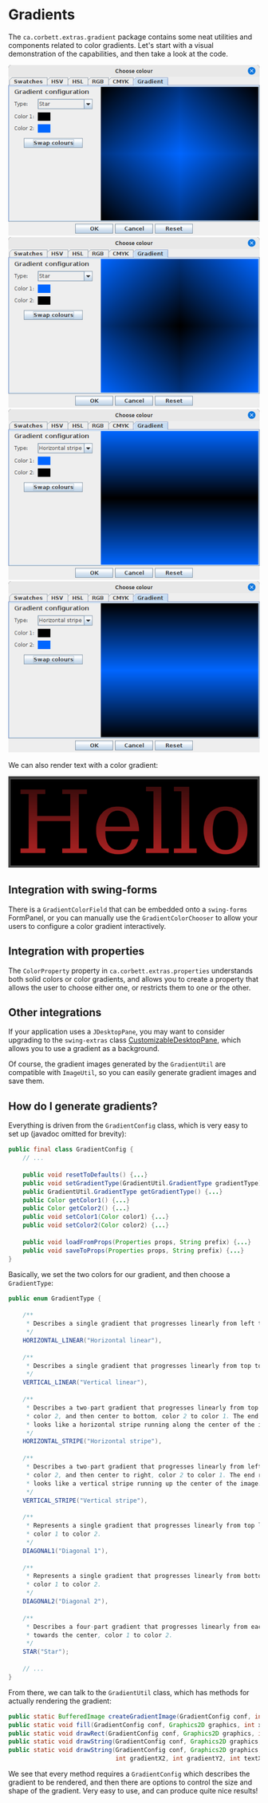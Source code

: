 # Gradients

The `ca.corbett.extras.gradient` package contains some neat utilities and components related
to color gradients. Let's start with a visual demonstration of the capabilities, and then take
a look at the code.

![Gradients1](gradient_util1.png "Gradients1") ![Gradients2](gradient_util2.png "Gradients2")
![Gradients3](gradient_util3.png "Gradients3") ![Gradients4](gradient_util4.png "Gradients4")

We can also render text with a color gradient:

![Gradient text](gradient_util_text.png "Gradient text")

## Integration with swing-forms

There is a `GradientColorField` that can be embedded onto a `swing-forms` FormPanel, or you can 
manually use the `GradientColorChooser` to allow your users to configure a color gradient 
interactively.

## Integration with properties

The `ColorProperty` property in `ca.corbett.extras.properties` understands both solid colors
or color gradients, and allows you to create a property that allows the user to choose either
one, or restricts them to one or the other.

## Other integrations

If your application uses a `JDesktopPane`, you may want to consider upgrading to the
`swing-extras` class [CustomizableDesktopPane](../general/DesktopPane.md), which allows you
to use a gradient as a background.

Of course, the gradient images generated by the `GradientUtil` are compatible with
`ImageUtil`, so you can easily generate gradient images and save them.

## How do I generate gradients?

Everything is driven from the `GradientConfig` class, which is very easy to set up (javadoc
omitted for brevity):

```java
public final class GradientConfig {
    // ...
    
    public void resetToDefaults() {...}
    public void setGradientType(GradientUtil.GradientType gradientType) {...}
    public GradientUtil.GradientType getGradientType() {...}
    public Color getColor1() {...}
    public Color getColor2() {...}
    public void setColor1(Color color1) {...}
    public void setColor2(Color color2) {...}

    public void loadFromProps(Properties props, String prefix) {...}
    public void saveToProps(Properties props, String prefix) {...}
}
```

Basically, we set the two colors for our gradient, and then choose a `GradientType`:

```java
public enum GradientType {

    /**
     * Describes a single gradient that progresses linearly from left to right, color 1 to color 2.
     */
    HORIZONTAL_LINEAR("Horizontal linear"),

    /**
     * Describes a single gradient that progresses linearly from top to bottom, color 1 to color 2.
     */
    VERTICAL_LINEAR("Vertical linear"),

    /**
     * Describes a two-part gradient that progresses linearly from top to center, color 1 to
     * color 2, and then center to bottom, color 2 to color 1. The end result is a gradient that
     * looks like a horizontal stripe running along the center of the image.
     */
    HORIZONTAL_STRIPE("Horizontal stripe"),

    /**
     * Describes a two-part gradient that progresses linearly from left to center, color 1 to
     * color 2, and then center to right, color 2 to color 1. The end result is a gradient that
     * looks like a vertical stripe running up the center of the image.
     */
    VERTICAL_STRIPE("Vertical stripe"),

    /**
     * Represents a single gradient that progresses linearly from top left to bottom right,
     * color 1 to color 2.
     */
    DIAGONAL1("Diagonal 1"),

    /**
     * Represents a single gradient that progresses linearly from bottom left to top right,
     * color 1 to color 2.
     */
    DIAGONAL2("Diagonal 2"),

    /**
     * Describes a four-part gradient that progresses linearly from each corner of the image
     * towards the center, color 1 to color 2.
     */
    STAR("Star");
    
    // ...
}
```

From there, we can talk to the `GradientUtil` class, which has methods for actually rendering the gradient:

```java
public static BufferedImage createGradientImage(GradientConfig conf, int width, int height) {...}
public static void fill(GradientConfig conf, Graphics2D graphics, int x1, int y1, int width, int height) {...}
public static void drawRect(GradientConfig conf, Graphics2D graphics, int x1, int y1, int width, int height) {...}
public static void drawString(GradientConfig conf, Graphics2D graphics, int textX, int textY, String string) {...}
public static void drawString(GradientConfig conf, Graphics2D graphics, int gradientX1, int gradientY1, 
                              int gradientX2, int gradientY2, int textX, int textY, String string) {...}
```

We see that every method requires a `GradientConfig` which describes the gradient to be rendered, and then there
are options to control the size and shape of the gradient. Very easy to use, and can produce quite nice results!

